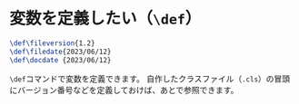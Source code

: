 # 変数を定義したい（`\def`）

```latex
\def\fileversion{1.2}
\def\filedate{2023/06/12}
\def\docdate {2023/06/12}
```

``\def``コマンドで変数を定義できます。
自作したクラスファイル（`.cls`）の冒頭にバージョン番号などを定義しておけば、あとで参照できます。
